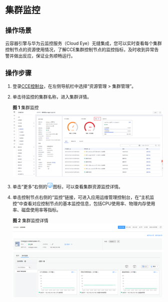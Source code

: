 # 集群监控<a name="cce_01_0040"></a>

## 操作场景<a name="section74121337193119"></a>

云容器引擎与华为云监控服务（Cloud Eye）无缝集成，您可以实时查看每个集群控制节点的资源使用情况，了解CCE集群控制节点的监控指标，及时收到异常告警并做出反应，保证业务顺畅运行。

## 操作步骤<a name="section97291751505"></a>

1.  登录[CCE控制台](https://console.huaweicloud.com/cce2.0/?utm_source=helpcenter)，在左侧导航栏中选择“资源管理 \> 集群管理”。
2.  单击待监控的集群名称，进入集群详情。

    **图 1**  集群监控<a name="fig433074161415"></a>  
    ![](figures/集群监控.png "集群监控")

3.  单击“更多“右侧的![](figures/zh-cn_image_0172245016.png)图标，可以查看集群资源监控详情。
4.  单击控制节点右侧的“监控“链接，可进入应用运维管理控制台，在“主机监控“中查看对应控制节点的基本监控信息，包括CPU使用率、物理内存使用率、磁盘使用率等指标。

    **图 2**  集群监控详情<a name="fig13262105482511"></a>  
    ![](figures/集群监控详情.png "集群监控详情")


